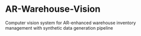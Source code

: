 # AR-Warehouse-Vision
Computer vision system for AR-enhanced warehouse inventory management with synthetic data generation pipeline
